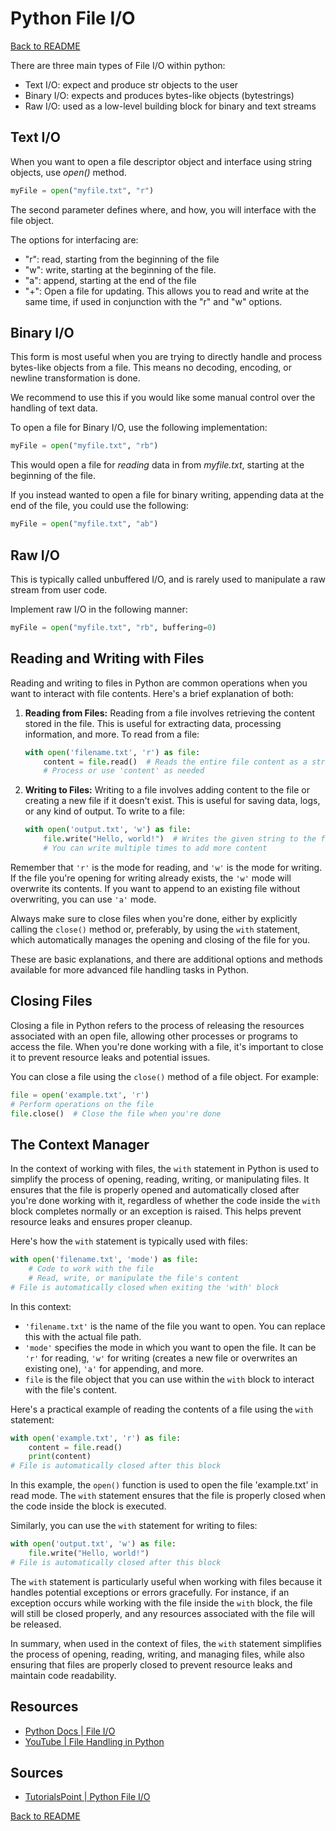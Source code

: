 # Python File I/O

[Back to README](README.md)

There are three main types of File I/O within python:
- Text I/O: expect and produce str objects to the user
- Binary I/O: expects and produces bytes-like objects (bytestrings)
- Raw I/O: used as a low-level building block for binary and text streams

## Text I/O

When you want to open a file descriptor object and interface using string objects, use _open()_ method.
```py 
myFile = open("myfile.txt", "r")
```

The second parameter defines where, and how, you will interface with the file object.

The options for interfacing are:
- "r": read, starting from the beginning of the file
- "w": write, starting at the beginning of the file.
- "a": append, starting at the end of the file
- "+": Open a file for updating. This allows you to read and write at the same time, if used in conjunction with the "r" and "w" options. 

## Binary I/O

This form is most useful when you are trying to directly handle and process bytes-like objects from a file. This means no decoding, encoding, or newline transformation is done. 

We recommend to use this if you would like some manual control over the handling of text data.

To open a file for Binary I/O, use the following implementation:
```py 
myFile = open("myfile.txt", "rb")
```

This would open a file for _reading_ data in from _myfile.txt_, starting at the beginning of the file.

If you instead wanted to open a file for binary writing, appending data at the end of the file, you could use the following:
```py 
myFile = open("myfile.txt", "ab")
```
## Raw I/O

This is typically called unbuffered I/O, and is rarely used to manipulate a raw stream from user code. 

Implement raw I/O in the following manner:
```py
myFile = open("myfile.txt", "rb", buffering=0)
```

## Reading and Writing with Files

Reading and writing to files in Python are common operations when you want to interact with file contents. Here's a brief explanation of both:

1. **Reading from Files:**
   Reading from a file involves retrieving the content stored in the file. This is useful for extracting data, processing information, and more. To read from a file:

   ```python
   with open('filename.txt', 'r') as file:
       content = file.read()  # Reads the entire file content as a string
       # Process or use 'content' as needed
   ```

2. **Writing to Files:**
   Writing to a file involves adding content to the file or creating a new file if it doesn't exist. This is useful for saving data, logs, or any kind of output. To write to a file:

   ```python
   with open('output.txt', 'w') as file:
       file.write("Hello, world!")  # Writes the given string to the file
       # You can write multiple times to add more content
   ```

Remember that `'r'` is the mode for reading, and `'w'` is the mode for writing. If the file you're opening for writing already exists, the `'w'` mode will overwrite its contents. If you want to append to an existing file without overwriting, you can use `'a'` mode.

Always make sure to close files when you're done, either by explicitly calling the `close()` method or, preferably, by using the `with` statement, which automatically manages the opening and closing of the file for you.

These are basic explanations, and there are additional options and methods available for more advanced file handling tasks in Python.

## Closing Files

Closing a file in Python refers to the process of releasing the resources associated with an open file, allowing other processes or programs to access the file. When you're done working with a file, it's important to close it to prevent resource leaks and potential issues.

You can close a file using the `close()` method of a file object. For example:

```python
file = open('example.txt', 'r')
# Perform operations on the file
file.close()  # Close the file when you're done
```

## The Context Manager

In the context of working with files, the `with` statement in Python is used to simplify the process of opening, reading, writing, or manipulating files. It ensures that the file is properly opened and automatically closed after you're done working with it, regardless of whether the code inside the `with` block completes normally or an exception is raised. This helps prevent resource leaks and ensures proper cleanup.

Here's how the `with` statement is typically used with files:

```python
with open('filename.txt', 'mode') as file:
    # Code to work with the file
    # Read, write, or manipulate the file's content
# File is automatically closed when exiting the 'with' block
```

In this context:
- `'filename.txt'` is the name of the file you want to open. You can replace this with the actual file path.
- `'mode'` specifies the mode in which you want to open the file. It can be `'r'` for reading, `'w'` for writing (creates a new file or overwrites an existing one), `'a'` for appending, and more.
- `file` is the file object that you can use within the `with` block to interact with the file's content.

Here's a practical example of reading the contents of a file using the `with` statement:

```python
with open('example.txt', 'r') as file:
    content = file.read()
    print(content)
# File is automatically closed after this block
```

In this example, the `open()` function is used to open the file 'example.txt' in read mode. The `with` statement ensures that the file is properly closed when the code inside the block is executed.

Similarly, you can use the `with` statement for writing to files:

```python
with open('output.txt', 'w') as file:
    file.write("Hello, world!")
# File is automatically closed after this block
```

The `with` statement is particularly useful when working with files because it handles potential exceptions or errors gracefully. For instance, if an exception occurs while working with the file inside the `with` block, the file will still be closed properly, and any resources associated with the file will be released.

In summary, when used in the context of files, the `with` statement simplifies the process of opening, reading, writing, and managing files, while also ensuring that files are properly closed to prevent resource leaks and maintain code readability.

## Resources
- [Python Docs | File I/O](https://docs.python.org/3/library/io.html)
- [YouTube | File Handling in Python](https://www.youtube.com/watch?v=DmHSwTiD5Tk)

## Sources
- [TutorialsPoint | Python File I/O](https://www.tutorialspoint.com/python/python_files_io.htm)
  
[Back to README](README.md)

